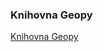 ### Knihovna Geopy
<a href='https://nbviewer.jupyter.org/github/mh-Root/geopy/blob/master/geopy_1.ipynb'>Knihovna Geopy</a>
